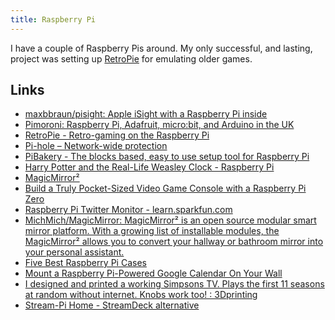 ```yaml
---
title: Raspberry Pi
---
```


I have a couple of Raspberry Pis around. My only successful, and lasting, project was setting up [RetroPie](https://retropie.org.uk/) for emulating older games.

## Links

- [maxbbraun/pisight: Apple iSight with a Raspberry Pi inside](https://github.com/maxbbraun/pisight)
- [Pimoroni: Raspberry Pi, Adafruit, micro:bit, and Arduino in the UK](https://shop.pimoroni.com/)
- [RetroPie - Retro-gaming on the Raspberry Pi](https://retropie.org.uk/)
- [Pi-hole – Network-wide protection](https://pi-hole.net/)
- [PiBakery - The blocks based, easy to use setup tool for Raspberry Pi](https://pibakery.org/)
- [Harry Potter and the Real-Life Weasley Clock - Raspberry Pi](https://www.raspberrypi.org/blog/harry-potter-real-life-weasley-clock/)
- [MagicMirror²](https://magicmirror.builders/)
- [Build a Truly Pocket-Sized Video Game Console with a Raspberry Pi Zero](https://lifehacker.com/build-a-truly-pocket-sized-video-game-console-with-a-ra-1775832832)
- [Raspberry Pi Twitter Monitor - learn.sparkfun.com](https://learn.sparkfun.com/tutorials/raspberry-pi-twitter-monitor)
- [MichMich/MagicMirror: MagicMirror² is an open source modular smart mirror platform. With a growing list of installable modules, the MagicMirror² allows you to convert your hallway or bathroom mirror into your personal assistant.](https://github.com/MichMich/MagicMirror)
- [Five Best Raspberry Pi Cases](https://lifehacker.com/five-best-raspberry-pi-cases-1574306176)
- [Mount a Raspberry Pi-Powered Google Calendar On Your Wall](https://lifehacker.com/mount-a-raspberry-pi-powered-google-calendar-on-your-wa-1484219113)
- [I designed and printed a working Simpsons TV. Plays the first 11 seasons at random without internet. Knobs work too! : 3Dprinting](https://www.reddit.com/r/3Dprinting/comments/p9lasb/i_designed_and_printed_a_working_simpsons_tv/h9yj3c3/)
- [Stream-Pi Home - StreamDeck alternative](https://stream-pi.com/)
